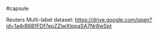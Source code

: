 #capsule


Reuters Multi-label dataset: https://drive.google.com/open?id=1a4rB6B1FDf7epZZlwXIppaSA7Nr8wSpt
